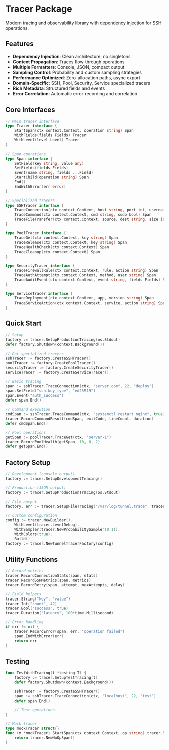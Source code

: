 # Tracer Package

Modern tracing and observability library with dependency injection for SSH operations.

## Features

- **Dependency Injection**: Clean architecture, no singletons
- **Context Propagation**: Traces flow through operations
- **Multiple Formatters**: Console, JSON, compact output
- **Sampling Control**: Probability and custom sampling strategies
- **Performance Optimized**: Zero-allocation paths, async export
- **Domain-Specific**: SSH, Pool, Security, Service specialized tracers
- **Rich Metadata**: Structured fields and events
- **Error Correlation**: Automatic error recording and correlation

## Core Interfaces

```go
// Main tracer interface
type Tracer interface {
    StartSpan(ctx context.Context, operation string) Span
    WithFields(fields Fields) Tracer
    WithLevel(level Level) Tracer
}

// Span operations
type Span interface {
    SetField(key string, value any)
    SetFields(fields Fields)
    Event(name string, fields ...Field)
    StartChild(operation string) Span
    End()
    EndWithError(err error)
}

// Specialized tracers
type SSHTracer interface {
    TraceConnection(ctx context.Context, host string, port int, username string) Span
    TraceCommand(ctx context.Context, cmd string, sudo bool) Span
    TraceFileTransfer(ctx context.Context, source, dest string, size int64) Span
}

type PoolTracer interface {
    TraceGet(ctx context.Context, key string) Span
    TraceRelease(ctx context.Context, key string) Span
    TraceHealthCheck(ctx context.Context) Span
    TraceCleanup(ctx context.Context) Span
}

type SecurityTracer interface {
    TraceFirewallRule(ctx context.Context, rule, action string) Span
    TraceAuthAttempt(ctx context.Context, method, user string) Span
    TraceAuditEvent(ctx context.Context, event string, fields Fields) Span
}

type ServiceTracer interface {
    TraceDeployment(ctx context.Context, app, version string) Span
    TraceServiceAction(ctx context.Context, service, action string) Span
}
```

## Quick Start

```go
// Setup
factory := tracer.SetupProductionTracing(os.Stdout)
defer factory.Shutdown(context.Background())

// Get specialized tracers
sshTracer := factory.CreateSSHTracer()
poolTracer := factory.CreatePoolTracer()
securityTracer := factory.CreateSecurityTracer()
serviceTracer := factory.CreateServiceTracer()

// Basic tracing
span := sshTracer.TraceConnection(ctx, "server.com", 22, "deploy")
span.SetField("ssh.key_type", "ed25519")
span.Event("auth_success")
defer span.End()

// Command execution
cmdSpan := sshTracer.TraceCommand(ctx, "systemctl restart nginx", true)
tracer.RecordCommandResult(cmdSpan, exitCode, lineCount, duration)
defer cmdSpan.End()

// Pool operations
getSpan := poolTracer.TraceGet(ctx, "server-1")
tracer.RecordPoolHealth(getSpan, 10, 8, 2)
defer getSpan.End()
```

## Factory Setup

```go
// Development (console output)
factory := tracer.SetupDevelopmentTracing()

// Production (JSON output)
factory := tracer.SetupProductionTracing(os.Stdout)

// File output
factory, err := tracer.SetupFileTracing("/var/log/tunnel.trace", tracer.LevelInfo)

// Custom configuration
config := tracer.NewBuilder().
    WithLevel(tracer.LevelDebug).
    WithSampler(tracer.NewProbabilitySampler(0.1)).
    WithColors(true).
    Build()
factory := tracer.NewTunnelTracerFactory(config)
```

## Utility Functions

```go
// Record metrics
tracer.RecordConnectionStats(span, stats)
tracer.RecordSSHMetrics(span, metrics)
tracer.RecordRetry(span, attempt, maxAttempts, delay)

// Field helpers
tracer.String("key", "value")
tracer.Int("count", 42)
tracer.Bool("success", true)
tracer.Duration("latency", 100*time.Millisecond)

// Error handling
if err != nil {
    tracer.RecordError(span, err, "operation failed")
    span.EndWithError(err)
    return err
}
```

## Testing

```go
func TestWithTracing(t *testing.T) {
    factory := tracer.SetupTestTracing(t)
    defer factory.Shutdown(context.Background())

    sshTracer := factory.CreateSSHTracer()
    span := sshTracer.TraceConnection(ctx, "localhost", 22, "test")
    defer span.End()

    // Test operations...
}

// Mock tracer
type mockTracer struct{}
func (m *mockTracer) StartSpan(ctx context.Context, op string) tracer.Span {
    return tracer.NewNoOpSpan()
}
```
